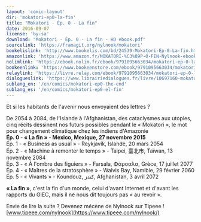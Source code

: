 ```yaml
---
layout: 'comic-layout'
dir: 'mokatori-ep0-la-fin'
title: "Mokatori - Ép. 0 - La fin"
date: 2016-09-07
license: 'by-sa'
download: "Mokatori - Ép. 0 - La fin - HD ebook.pdf"
sourcelink: 'https://framagit.org/nylnook/mokatori'
bookelislink: 'http://www.bookelis.com/bd/24539-Mokatori-Ep-0-La-fin.html'
amazonlink: 'https://www.amazon.fr/MOKATORI-%C3%89P-0-FIN-Nylnook-ebook/dp/B01LB0ZTXK/'
nolimlink: 'https://ebook.nolim.fr/ebook/9791095663034/mokatori-ep-0-la-fin-nylnook'
bookeenlink: 'https://www.bookeenstore.com/ebook/9791095663034/mokatori-ep-0-la-fin-nylnook'
relaylink: 'https://livre.relay.com/ebook/9791095663034/mokatori-ep-0-la-fin-nylnook'
dialogueslink: 'https://www.librairiedialogues.fr/livre/10697160-mokatori-ep-0-la-fin-nylnook-nylnook'
sublang_en: '/en/comics/mokatori-ep0-the-end'
sublang_es: '/en/comics/mokatori-ep0-el-fin'
---
```


Et si les habitants de l'avenir nous envoyaient des lettres ?

De 2054 à 2084, de l'Islande à l'Afghanistan, des cataclysmes aux utopies, cinq récits dessinent nos futurs possibles pendant le «&nbsp;Mokatori&nbsp;», le mot pour changement climatique chez les indiens d'Amazonie  
**Ép. 0 - « La fin » - Mexico, Mexique, 27 novembre 2015**   
Ép. 1 - « Business as usual » - Reykjavík, Islande, 20 mars 2054   
Ép. 2 - « Machine à remonter le temps » - Taipei, 臺北市, Taïwan, 13 novembre 2084   
Ép. 3 - « À l'ombre des figuiers » - Farsala, Φάρσαλα, Grèce, 17 juillet 2077   
Ép. 4 - « Maîtres de la stratosphère » - Walvis Bay, Namibie, 29 février 2060   
Ép. 5 - « Vivants » - Koundouz, کندز, Afghanistan, 3 avril 2072   

**« La fin »**, c'est la fin d'un monde, celui d'avant Internet et d'avant les rapports du GIEC, mais il ne nous dit toujours pas «&nbsp;au revoir&nbsp;».

Envie de lire la suite ?
Devenez mécène de Nylnook sur Tipeee !
[www.tipeee.com/nylnook](https://www.tipeee.com/nylnook/)
